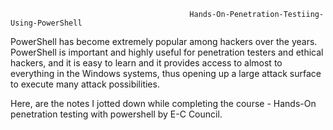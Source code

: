                                             Hands-On-Penetration-Testiing-Using-PowerShell

PowerShell has become extremely popular among hackers over the years. PowerShell is important and highly useful for penetration testers and ethical hackers, and it is easy to learn and it provides access to almost to everything in the Windows systems, thus opening up a large attack surface to execute many attack possibilities. 

Here, are the notes I jotted down while completing the course - Hands-On penetration testing with powershell by E-C Council.
